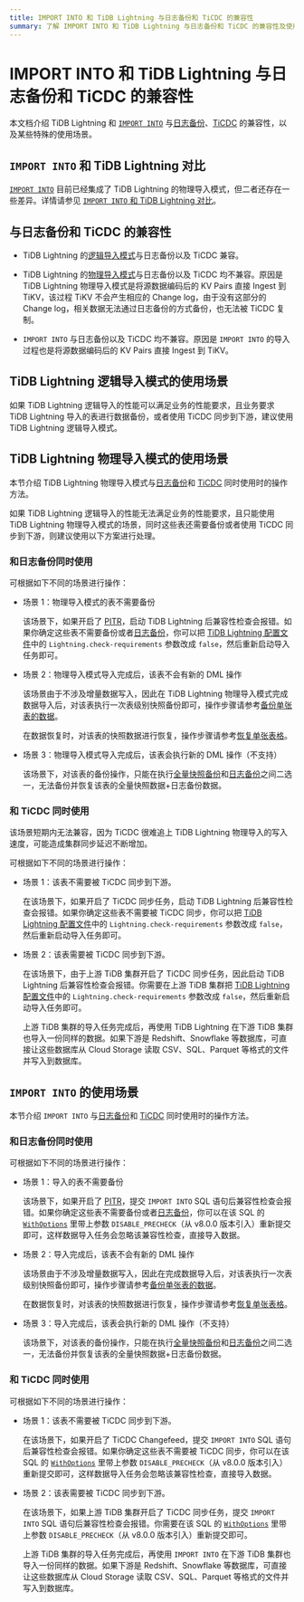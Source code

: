 ```yaml
---
title: IMPORT INTO 和 TiDB Lightning 与日志备份和 TiCDC 的兼容性
summary: 了解 IMPORT INTO 和 TiDB Lightning 与日志备份和 TiCDC 的兼容性及使用场景。
---
```


# IMPORT INTO 和 TiDB Lightning 与日志备份和 TiCDC 的兼容性

本文档介绍 TiDB Lightning 和 [`IMPORT INTO`](/sql-statements/sql-statement-import-into.md) 与[日志备份](/br/br-pitr-guide.md)、[TiCDC](/ticdc/ticdc-overview.md) 的兼容性，以及某些特殊的使用场景。

## `IMPORT INTO` 和 TiDB Lightning 对比

[`IMPORT INTO`](/sql-statements/sql-statement-import-into.md) 目前已经集成了 TiDB Lightning 的物理导入模式，但二者还存在一些差异。详情请参见 [`IMPORT INTO` 和 TiDB Lightning 对比](/tidb-lightning/import-into-vs-tidb-lightning.md)。

## 与日志备份和 TiCDC 的兼容性

- TiDB Lightning 的[逻辑导入模式](/tidb-lightning/tidb-lightning-logical-import-mode.md)与日志备份以及 TiCDC 兼容。

- TiDB Lightning 的[物理导入模式](/tidb-lightning/tidb-lightning-physical-import-mode.md)与日志备份以及 TiCDC 均不兼容。原因是 TiDB Lightning 物理导入模式是将源数据编码后的 KV Pairs 直接 Ingest 到 TiKV，该过程 TiKV 不会产生相应的 Change log，由于没有这部分的 Change log，相关数据无法通过日志备份的方式备份，也无法被 TiCDC 复制。

- `IMPORT INTO` 与日志备份以及 TiCDC 均不兼容。原因是 `IMPORT INTO` 的导入过程也是将源数据编码后的 KV Pairs 直接 Ingest 到 TiKV。

## TiDB Lightning 逻辑导入模式的使用场景

如果 TiDB Lightning 逻辑导入的性能可以满足业务的性能要求，且业务要求 TiDB Lightning 导入的表进行数据备份，或者使用 TiCDC 同步到下游，建议使用 TiDB Lightning 逻辑导入模式。

## TiDB Lightning 物理导入模式的使用场景

本节介绍 TiDB Lightning 物理导入模式与[日志备份](/br/br-pitr-guide.md)和 [TiCDC](/ticdc/ticdc-overview.md) 同时使用时的操作方法。

如果 TiDB Lightning 逻辑导入的性能无法满足业务的性能要求，且只能使用 TiDB Lightning 物理导入模式的场景，同时这些表还需要备份或者使用 TiCDC 同步到下游，则建议使用以下方案进行处理。

### 和日志备份同时使用

可根据如下不同的场景进行操作：

- 场景 1：物理导入模式的表不需要备份

    该场景下，如果开启了 [PITR](/br/br-log-architecture.md#pitr)，启动 TiDB Lightning 后兼容性检查会报错。如果你确定这些表不需要备份或者[日志备份](/br/br-pitr-guide.md)，你可以把 [TiDB Lightning 配置文件](/tidb-lightning/tidb-lightning-configuration.md#tidb-lightning-任务配置)中的 `Lightning.check-requirements` 参数改成 `false`，然后重新启动导入任务即可。

- 场景 2：物理导入模式导入完成后，该表不会有新的 DML 操作

    该场景由于不涉及增量数据写入，因此在 TiDB Lightning 物理导入模式完成数据导入后，对该表执行一次表级别快照备份即可，操作步骤请参考[备份单张表的数据](/br/br-snapshot-manual.md#备份单张表的数据)。

    在数据恢复时，对该表的快照数据进行恢复，操作步骤请参考[恢复单张表格](/br/br-snapshot-manual.md#恢复单张表的数据)。

- 场景 3：物理导入模式导入完成后，该表会执行新的 DML 操作（不支持）

    该场景下，对该表的备份操作，只能在执行[全量快照备份](/br/br-snapshot-guide.md)和[日志备份](/br/br-pitr-guide.md)之间二选一，无法备份并恢复该表的全量快照数据+日志备份数据。

### 和 TiCDC 同时使用

该场景短期内无法兼容，因为 TiCDC 很难追上 TiDB Lightning 物理导入的写入速度，可能造成集群同步延迟不断增加。

可根据如下不同的场景进行操作：

- 场景 1：该表不需要被 TiCDC 同步到下游。

    在该场景下，如果开启了 TiCDC 同步任务，启动 TiDB Lightning 后兼容性检查会报错。如果你确定这些表不需要被 TiCDC 同步，你可以把 [TiDB Lightning 配置文件](/tidb-lightning/tidb-lightning-configuration.md#tidb-lightning-任务配置)中的 `Lightning.check-requirements` 参数改成 `false`，然后重新启动导入任务即可。

- 场景 2：该表需要被 TiCDC 同步到下游。

    在该场景下，由于上游 TiDB 集群开启了 TiCDC 同步任务，因此启动 TiDB Lightning 后兼容性检查会报错。你需要在上游 TiDB 集群把 [TiDB Lightning 配置文件](/tidb-lightning/tidb-lightning-configuration.md#tidb-lightning-任务配置)中的 `Lightning.check-requirements` 参数改成 `false`，然后重新启动导入任务即可。

    上游 TiDB 集群的导入任务完成后，再使用 TiDB Lightning 在下游 TiDB 集群也导入一份同样的数据。如果下游是 Redshift、Snowflake 等数据库，可直接让这些数据库从 Cloud Storage 读取 CSV、SQL、Parquet 等格式的文件并写入到数据库。

## `IMPORT INTO` 的使用场景

本节介绍 `IMPORT INTO` 与[日志备份](/br/br-pitr-guide.md)和 [TiCDC](/ticdc/ticdc-overview.md) 同时使用时的操作方法。

### 和日志备份同时使用

可根据如下不同的场景进行操作：

- 场景 1：导入的表不需要备份

    该场景下，如果开启了 [PITR](/br/br-log-architecture.md#pitr)，提交 `IMPORT INTO` SQL 语句后兼容性检查会报错。如果你确定这些表不需要备份或者[日志备份](/br/br-pitr-guide.md)，你可以在该 SQL 的 [`WithOptions`](/sql-statements/sql-statement-import-into.md#withoptions) 里带上参数 `DISABLE_PRECHECK`（从 v8.0.0 版本引入）重新提交即可，这样数据导入任务会忽略该兼容性检查，直接导入数据。

- 场景 2：导入完成后，该表不会有新的 DML 操作

    该场景由于不涉及增量数据写入，因此在完成数据导入后，对该表执行一次表级别快照备份即可，操作步骤请参考[备份单张表的数据](/br/br-snapshot-manual.md#备份单张表的数据)。

    在数据恢复时，对该表的快照数据进行恢复，操作步骤请参考[恢复单张表格](/br/br-snapshot-manual.md#恢复单张表的数据)。

- 场景 3：导入完成后，该表会执行新的 DML 操作（不支持）

    该场景下，对该表的备份操作，只能在执行[全量快照备份](/br/br-snapshot-guide.md)和[日志备份](/br/br-pitr-guide.md)之间二选一，无法备份并恢复该表的全量快照数据+日志备份数据。

### 和 TiCDC 同时使用

可根据如下不同的场景进行操作：

- 场景 1：该表不需要被 TiCDC 同步到下游。

    在该场景下，如果开启了 TiCDC Changefeed，提交 `IMPORT INTO` SQL 语句后兼容性检查会报错。如果你确定这些表不需要被 TiCDC 同步，你可以在该 SQL 的 [`WithOptions`](/sql-statements/sql-statement-import-into.md#withoptions) 里带上参数 `DISABLE_PRECHECK`（从 v8.0.0 版本引入）重新提交即可，这样数据导入任务会忽略该兼容性检查，直接导入数据。

- 场景 2：该表需要被 TiCDC 同步到下游。

    在该场景下，如果上游 TiDB 集群开启了 TiCDC 同步任务，提交 `IMPORT INTO` SQL 语句后兼容性检查会报错。你需要在该 SQL 的 [`WithOptions`](/sql-statements/sql-statement-import-into.md#withoptions) 里带上参数 `DISABLE_PRECHECK`（从 v8.0.0 版本引入）重新提交即可。

    上游 TiDB 集群的导入任务完成后，再使用 `IMPORT INTO` 在下游 TiDB 集群也导入一份同样的数据。如果下游是 Redshift、Snowflake 等数据库，可直接让这些数据库从 Cloud Storage 读取 CSV、SQL、Parquet 等格式的文件并写入到数据库。
